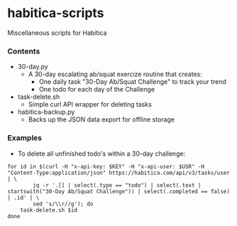 # habitica-scripts
Miscellaneous scripts for Habitica

### Contents
- 30-day.py
    + A 30-day escalating ab/squat exercize routine that creates:
        * One daily task "30-Day Ab/Squat Challenge" to track your trend
        * One todo for each day of the Challenge
- task-delete.sh
    + Simple curl API wrapper for deleting tasks
- habitica-backup.py
    + Backs up the JSON data export for offline storage

### Examples
- To delete all unfinished todo's within a 30-day challenge:

```
for id in $(curl -H "x-api-key: $KEY" -H "x-api-user: $USR" -H "Content-Type:application/json" https://habitica.com/api/v3/tasks/user | \
        jq -r '.[] | select(.type == "todo") | select(.text | startswith("30-Day Ab/Squat Challenge")) | select(.completed == false) | .id' | \
        sed 's/\\r//g'); do
    task-delete.sh $id
done
```

<!---
### To-do
1. Create authentication scheme similar to AWS CLI (for saving API keys)
2. Add task up/down scripts
--->
